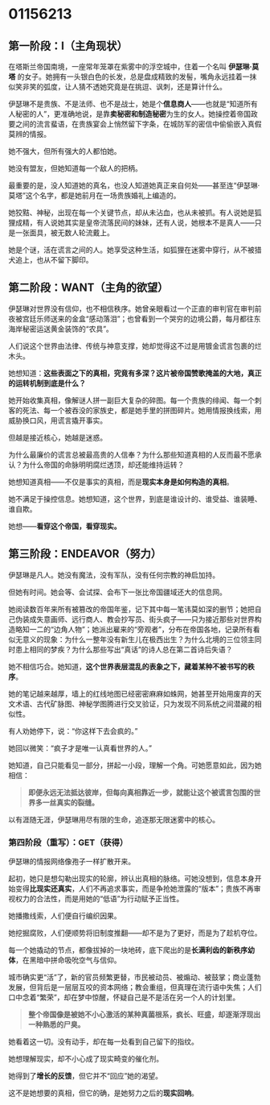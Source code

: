# 01156213

## 第一阶段：**I（主角现状）**

在塔斯兰帝国南境，一座常年笼罩在紫雾中的浮空城中，住着一个名叫 **伊瑟琳·莫塔** 的女子。她拥有一头银白色的长发，总是盘成精致的发髻，嘴角永远挂着一抹似笑非笑的弧度，让人猜不透她究竟是在挑逗、讽刺，还是算计什么。

伊瑟琳不是贵族、不是法师、也不是战士，她是个**信息商人**——也就是“知道所有人秘密的人”，更准确地说，是靠**卖秘密和制造秘密**为生的女人。她操控着帝国政要之间的流言蜚语，在贵族宴会上悄然留下字条，在城防军的密信中偷偷嵌入真假莫辨的情报。

她不强大，但所有强大的人都怕她。

她没有盟友，但她知道每一个敌人的把柄。

最重要的是，没人知道她的真名，也没人知道她真正来自何处——甚至连“伊瑟琳·莫塔”这个名字，都是她前月在一场贵族婚礼上编造的。

她狡黠、神秘，出现在每一个关键节点，却从未沾血，也从未被抓。有人说她是狐狸成精，有人说她其实是皇帝流落民间的妹妹，还有人说，她根本不是真人——只是一张面具，被无数人轮流戴上。

她是个谜，活在谎言之间的人。她享受这种生活，如狐狸在迷雾中穿行，从不被猎犬追上，也从不留下脚印。

## 第二阶段：**WANT（主角的欲望）**

伊瑟琳对世界没有信仰，也不相信秩序。她曾亲眼看过一个正直的审判官在审判前夜被宫廷乐师送来的金盒“感动落泪”；也曾看到一个哭穷的边境公爵，每月都往东海岸秘密运送黄金装饰的“农具”。

人们说这个世界由法律、传统与神意支撑，她却觉得这不过是用镀金谎言包裹的烂木头。

她想知道：**这些表面之下的真相，究竟有多深？这片被帝国赞歌掩盖的大地，真正的运转机制到底是什么？**

她开始收集真相，像解谜人拼一副巨大复杂的碎图。每一个贵族的绯闻、每一个刺客的死法、每一个被吞没的家族史，都是她手里的拼图碎片。她用情报换线索，用威胁换口风，用谎言撬开事实。

但越是接近核心，她越是迷惑。

为什么最廉价的谎言总被最高贵的人信奉？为什么那些知道真相的人反而最不愿承认？为什么帝国的命脉明明腐烂透顶，却还能维持运转？

她想知道真相——不仅是事实的真相，而是**现实本身是如何构造的真相**。

她不满足于操控信息。她想知道，这个世界，到底是谁设计的、谁受益、谁装睡、谁自欺。

她想——**看穿这个帝国，看穿现实。**

## 第三阶段：**ENDEAVOR（努力）**

伊瑟琳是凡人。她没有魔法，没有军队，没有任何宗教的神启加持。

但她有时间。她会等、会试探、会布下一张比帝国疆域还大的信息网。

她阅读数百年来所有被篡改的帝国年鉴，记下其中每一笔讳莫如深的删节；她把自己伪装成失意画师、远行商人、教会抄写员、街头疯子——只为接近那些对世界构造略知一二的“边角人物”；她派出雇来的“旁观者”，分布在帝国各地，记录所有看似无意义的现象：为什么一整年没有新生儿在极西出生？为什么北境的三位领主同时患上相同的梦疾？为什么那些写出“真话”的诗人总在第二首诗后失语？

她不相信巧合。她知道，**这个世界表层混乱的表象之下，藏着某种不被书写的秩序**。

她的笔记越来越厚，墙上的红线地图已经密密麻麻如蛛网，她甚至开始用废弃的天文术语、古代矿脉图、神秘学图腾进行交叉验证，只为发现不同系统之间潜藏的相似性。

有人劝她停下，说：“你这样下去会疯的。”

她回以微笑：“疯子才是唯一认真看世界的人。”

她知道，自己只能看见一部分，拼起一小段，理解一个角。可她愿意如此，因为她相信：

> **即便永远无法抵达彼岸，但每向真相靠近一步，就能让这个被谎言包围的世界多一丝真实的裂缝。**

以有涯随无涯，伊瑟琳用尽有限的生命，追逐那无限迷雾中的核心。

### 第四阶段（重写）：**GET（获得）**

伊瑟琳的情报网络像孢子一样扩散开来。

起初，她只是想勾勒出现实的轮廓，辨认出真相的脉络。可她没想到，信息本身开始变得**比现实还真实**，人们不再追求事实，而是争抢她泄露的“版本”；贵族不再审视权力的合法性，而是用她的“低语”为行动赋予正当性。

她播撒线索，人们便自行编织因果。

她挖掘腐败，人们便顺势将旧制度推翻——却不是为了更好，而是为了趁机夺位。

每一个她撬动的节点，都像拔掉的一块地砖，底下爬出的是**长满利齿的新秩序幼体**，在黑暗中拼命吸吮空气与信仰。

城市确实更“活”了，新的官员频繁更替，市民被动员、被煽动、被鼓掌；商业蓬勃发展，但背后是一层层互咬的资本网络；教会重组，但真理在流行语中失焦；人们口中念着“繁荣”，却在梦中惊醒，怀疑自己是不是活在另一个人的计划里。

> **整个帝国像是被她不小心激活的某种真菌根系，疯长、旺盛，却逐渐浮现出一种熟悉的尸臭。**

她看着这一切。没有动手，却在每一处看到自己留下的指纹。

她想理解现实，却不小心成了现实畸变的催化剂。

她得到了**增长的反馈**，但它并不“回应”她的渴望。

这不是她想要的真相，但它的确，是她努力之后的**现实回响**。


